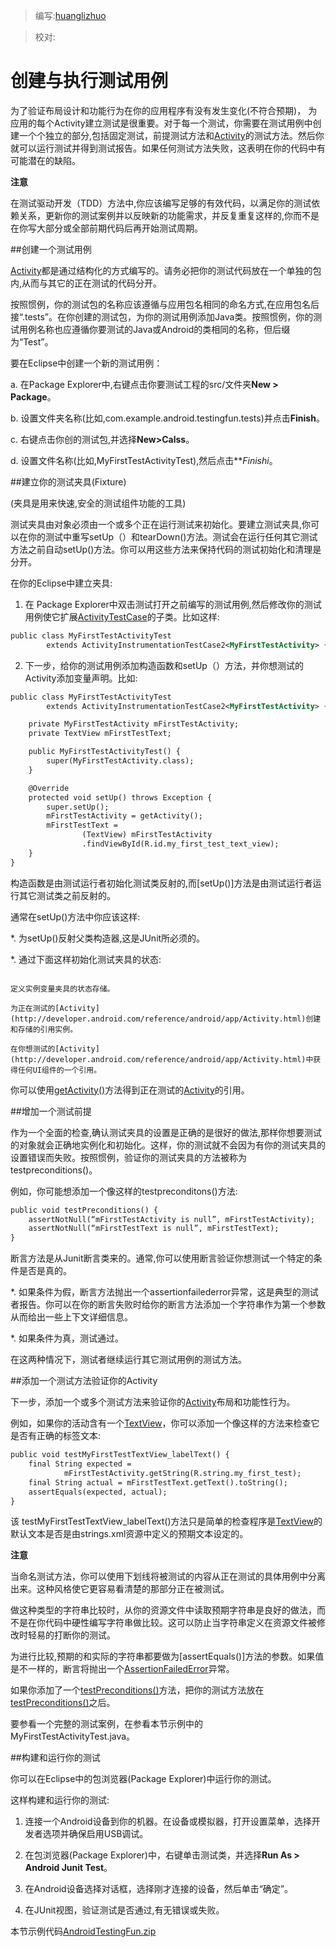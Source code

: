> 编写:[huanglizhuo](https://github.com/huanglizhuo)

> 校对:

# 创建与执行测试用例

为了验证布局设计和功能行为在你的应用程序有没有发生变化(不符合预期)， 为应用的每个Activity建立测试是很重要。对于每一个测试，你需要在测试用例中创建一个个独立的部分,包括固定测试，前提测试方法和[Activity](http://developer.android.com/reference/android/app/Activity.html)的测试方法。然后你就可以运行测试并得到测试报告。如果任何测试方法失败，这表明在你的代码中有可能潜在的缺陷。

**注意**

在测试驱动开发（TDD）方法中,你应该编写足够的有效代码，以满足你的测试依赖关系，更新你的测试案例并以反映新的功能需求，并反复重复这样的,你而不是在你写大部分或全部前期代码后再开始测试周期。

##创建一个测试用例

[Activity](http://developer.android.com/reference/android/app/Activity.html)都是通过结构化的方式编写的。请务必把你的测试代码放在一个单独的包内,从而与其它的正在测试的代码分开。

按照惯例，你的测试包的名称应该遵循与应用包名相同的命名方式,在应用包名后接“.tests”。在你创建的测试包，为你的测试用例添加Java类。按照惯例，你的测试用例名称也应遵循你要测试的Java或Android的类相同的名称，但后缀为“Test”。

要在Eclipse中创建一个新的测试用例：

a. 在Package Explorer中,右键点击你要测试工程的src/文件夹**New > Package**。

b. 设置文件夹名称(比如,com.example.android.testingfun.tests)并点击**Finish**。

c. 右键点击你创的测试包,并选择**New>Calss**。

d. 设置文件名称(比如,MyFirstTestActivityTest),然后点击***Finishi*。

##建立你的测试夹具(Fixture) 

(夹具是用来快速,安全的测试组件功能的工具)

测试夹具由对象必须由一个或多个正在运行测试来初始化。要建立测试夹具,你可以在你的测试中重写setUp（）和tearDown()方法。测试会在运行任何其它测试方法之前自动setUp()方法。你可以用这些方法来保持代码的测试初始化和清理是分开。

在你的Eclipse中建立夹具:

1. 在 Package Explorer中双击测试打开之前编写的测试用例,然后修改你的测试用例使它扩展[ActivityTestCase]()的子类。比如这样:

```xml
public class MyFirstTestActivityTest
        extends ActivityInstrumentationTestCase2<MyFirstTestActivity> {
```

2. 下一步，给你的测试用例添加构造函数和setUp（）方法，并你想测试的Activity添加变量声明。比如:

```xml
public class MyFirstTestActivityTest
        extends ActivityInstrumentationTestCase2<MyFirstTestActivity> {

    private MyFirstTestActivity mFirstTestActivity;
    private TextView mFirstTestText;

    public MyFirstTestActivityTest() {
        super(MyFirstTestActivity.class);
    }

    @Override
    protected void setUp() throws Exception {
        super.setUp();
        mFirstTestActivity = getActivity();
        mFirstTestText =
                (TextView) mFirstTestActivity
                .findViewById(R.id.my_first_test_text_view);
    }
}
```

构造函数是由测试运行者初始化测试类反射的,而[setUp()]方法是由测试运行者运行其它测试类之前反射的。

通常在setUp()方法中你应该这样:

*. 为setUp()反射父类构造器,这是JUnit所必须的。

*. 通过下面这样初始化测试夹具的状态:

```xlm

定义实例变量夹具的状态存储。

为正在测试的[Activity](http://developer.android.com/reference/android/app/Activity.html)创建和存储的引用实例。

在你想测试的[Activity](http://developer.android.com/reference/android/app/Activity.html)中获得任何UI组件的一个引用。

```

你可以使用[getActivity()]()方法得到正在测试的[Activity](http://developer.android.com/reference/android/app/Activity.html)的引用。

##增加一个测试前提

作为一个全面的检查,确认测试夹具的设置是正确的是很好的做法,那样你想要测试的对象就会正确地实例化和初始化。这样，你的测试就不会因为有你的测试夹具的设置错误而失败。按照惯例，验证你的测试夹具的方法被称为testpreconditions()。

例如，你可能想添加一个像这样的testpreconditons()方法:

```xml
public void testPreconditions() {
    assertNotNull(“mFirstTestActivity is null”, mFirstTestActivity);
    assertNotNull(“mFirstTestText is null”, mFirstTestText);
}
```

断言方法是从Junit断言类来的。通常,你可以使用断言验证你想测试一个特定的条件是否是真的。

*. 如果条件为假，断言方法抛出一个assertionfailederror异常，这是典型的测试者报告。你可以在你的断言失败时给你的断言方法添加一个字符串作为第一个参数从而给出一些上下文详细信息。

*. 如果条件为真，测试通过。

在这两种情况下，测试者继续运行其它测试用例的测试方法。

##添加一个测试方法验证你的Activity

下一步，添加一个或多个测试方法来验证你的[Activity](http://developer.android.com/reference/android/app/Activity.html)布局和功能性行为。

例如，如果你的活动含有一个[TextView](http://developer.android.com/reference/android/widget/TextView.html)，你可以添加一个像这样的方法来检查它是否有正确的标签文本:

```xml
public void testMyFirstTestTextView_labelText() {
    final String expected =
            mFirstTestActivity.getString(R.string.my_first_test);
    final String actual = mFirstTestText.getText().toString();
    assertEquals(expected, actual);
}
```

该 testMyFirstTestTextView_labelText()方法只是简单的检查程序是[TextView](http://developer.android.com/reference/android/widget/TextView.html)的默认文本是否是由strings.xml资源中定义的预期文本设定的。

**注意**

当命名测试方法，你可以使用下划线将被测试的内容从正在测试的具体用例中分离出来。这种风格使它更容易看清楚的那部分正在被测试。

做这种类型的字符串比较时，从你的资源文件中读取预期字符串是良好的做法，而不是在你代码中硬性编写字符串做比较。这可以防止当字符串定义在资源文件被修改时轻易的打断你的测试。

为进行比较,预期的和实际的字符串都要做为[assertEquals()]方法的参数。如果值是不一样的，断言将抛出一个[AssertionFailedError]()异常。

如果你添加了一个[testPreconditions()]()方法，把你的测试方法放在[testPreconditions()]()之后。

要参看一个完整的测试案例，在参看本节示例中的MyFirstTestActivityTest.java。

##构建和运行你的测试

你可以在Eclipse中的包浏览器(Package Explorer)中运行你的测试。

这样构建和运行你的测试:

1. 连接一个Android设备到你的机器。在设备或模拟器，打开设置菜单，选择开发者选项并确保启用USB调试。

2. 在包浏览器(Package Explorer)中，右键单击测试类，并选择**Run As > Android Junit Test**。

3. 在Android设备选择对话框，选择刚才连接的设备，然后单击“确定”。

4. 在JUnit视图，验证测试是否通过,有无错误或失败。


本节示例代码[AndroidTestingFun.zip](http://developer.android.com/shareables/training/AndroidTestingFun.zip)